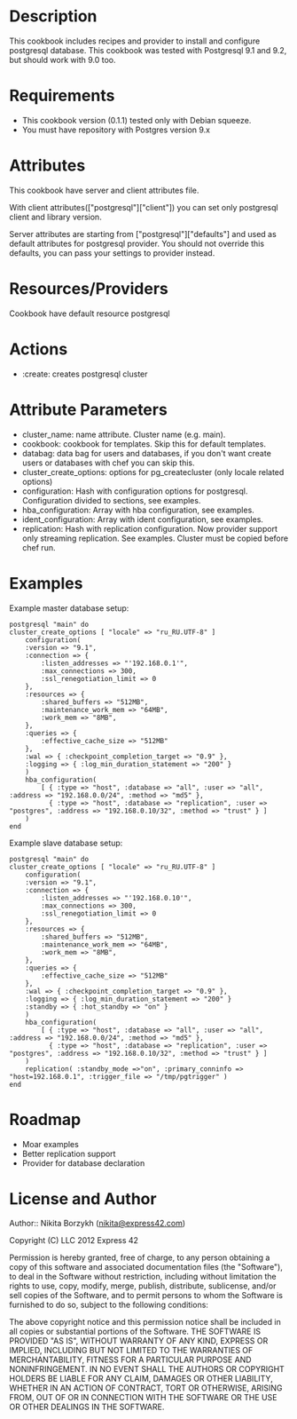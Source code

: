 Description
===========
This cookbook includes recipes and provider to install and configure postgresql database. This cookbook was tested with Postgresql 9.1 and 9.2, but should work with 9.0 too.

Requirements
============
- This cookbook version (0.1.1) tested only with Debian squeeze.
- You must have repository with Postgres version 9.x

Attributes
==========
This cookbook have server and client attributes file.

With client attributes(["postgresql"]["client"]) you can set only postgresql client and library version.

Server attributes are starting from ["postgresql"]["defaults"] and used as default attributes for postgresql provider. You should not override this defaults, you can pass your settings to provider instead.

Resources/Providers
===================
Cookbook have default resource postgresql
# Actions
- :create: creates postgresql cluster

# Attribute Parameters

- cluster_name: name attribute. Cluster name (e.g. main).
- cookbook: cookbook for templates. Skip this for default templates.
- databag: data bag for users and databases, if you don't want create users or databases with chef you can skip this.
- cluster_create_options: options for pg_createcluster (only locale related options)
- configuration: Hash with configuration options for postgresql. Configuration divided to sections, see examples.
- hba_configuration: Array with hba configuration, see examples.
- ident_configuration: Array with ident configuration, see examples.
- replication: Hash with replication configuration. Now provider support only streaming replication. See examples. Cluster must be copied before chef run.

Examples
========
Example master database setup:

	postgresql "main" do
	cluster_create_options [ "locale" => "ru_RU.UTF-8" ]
  		configuration(
  		:version => "9.1",
  		:connection => {
      		:listen_addresses => "'192.168.0.1'",
      		:max_connections => 300,
      		:ssl_renegotiation_limit => 0
      	},
      	:resources => {
      		:shared_buffers => "512MB",
      		:maintenance_work_mem => "64MB",
      		:work_mem => "8MB",
    	},  
    	:queries => {
      		:effective_cache_size => "512MB"
    	},
    	:wal => { :checkpoint_completion_target => "0.9" },
    	:logging => { :log_min_duration_statement => "200" }
    	)
    	hba_configuration(
    		[ { :type => "host", :database => "all", :user => "all", :address => "192.168.0.0/24", :method => "md5" },
      	  	  { :type => "host", :database => "replication", :user => "postgres", :address => "192.168.0.10/32", :method => "trust" } ] 
    	)
	end

Example slave database setup:
	
	postgresql "main" do
	cluster_create_options [ "locale" => "ru_RU.UTF-8" ]
  		configuration(
  		:version => "9.1",
  		:connection => {
      		:listen_addresses => "'192.168.0.10'",
      		:max_connections => 300,
      		:ssl_renegotiation_limit => 0
      	},
      	:resources => {
      		:shared_buffers => "512MB",
      		:maintenance_work_mem => "64MB",
      		:work_mem => "8MB",
    	},  
    	:queries => {
      		:effective_cache_size => "512MB"
    	},
    	:wal => { :checkpoint_completion_target => "0.9" },
    	:logging => { :log_min_duration_statement => "200" }
    	:standby => { :hot_standby => "on" }
    	)
    	hba_configuration(
    		[ { :type => "host", :database => "all", :user => "all", :address => "192.168.0.0/24", :method => "md5" },
      	  	  { :type => "host", :database => "replication", :user => "postgres", :address => "192.168.0.10/32", :method => "trust" } ] 
    	)
    	replication( :standby_mode =>"on", :primary_conninfo => "host=192.168.0.1", :trigger_file => "/tmp/pgtrigger" )
	end


Roadmap
=======
*	Moar examples
*	Better replication support
*	Provider for database declaration

License and Author
==================

Author:: Nikita Borzykh (<nikita@express42.com>)

Copyright (C) LLC 2012 Express 42

Permission is hereby granted, free of charge, to any person obtaining a copy of
this software and associated documentation files (the "Software"), to deal in
the Software without restriction, including without limitation the rights to
use, copy, modify, merge, publish, distribute, sublicense, and/or sell copies
of the Software, and to permit persons to whom the Software is furnished to do
so, subject to the following conditions:

The above copyright notice and this permission notice shall be included in all
copies or substantial portions of the Software.
THE SOFTWARE IS PROVIDED "AS IS", WITHOUT WARRANTY OF ANY KIND, EXPRESS OR IMPLIED, INCLUDING BUT NOT LIMITED TO THE WARRANTIES OF MERCHANTABILITY, FITNESS FOR A PARTICULAR PURPOSE AND NONINFRINGEMENT. IN NO EVENT SHALL THE AUTHORS OR COPYRIGHT HOLDERS BE LIABLE FOR ANY CLAIM, DAMAGES OR OTHER LIABILITY, WHETHER IN AN ACTION OF CONTRACT, TORT OR OTHERWISE, ARISING FROM, OUT OF OR IN CONNECTION WITH THE SOFTWARE OR THE USE OR OTHER DEALINGS IN THE SOFTWARE.
